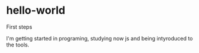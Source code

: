 # hello-world
First steps

I'm getting started in programing, studying now js and being intyroduced to the tools.
